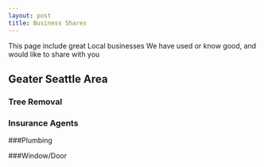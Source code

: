 ```yaml
---
layout: post
title: Business Shares
---
```

This page include great Local businesses We have used or know good, and would like to share with you

## Geater Seattle Area

### Tree Removal 

### Insurance Agents

###Plumbing 

###Window/Door


